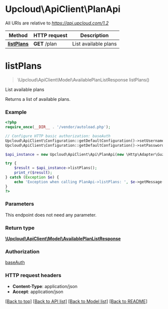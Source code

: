 # Upcloud\ApiClient\PlanApi

All URIs are relative to *https://api.upcloud.com/1.2*

Method | HTTP request | Description
------------- | ------------- | -------------
[**listPlans**](PlanApi.md#listPlans) | **GET** /plan | List available plans


# **listPlans**
> \Upcloud\ApiClient\Model\AvailablePlanListResponse listPlans()

List available plans

Returns a list of available plans.

### Example
```php
<?php
require_once(__DIR__ . '/vendor/autoload.php');

// Configure HTTP basic authorization: baseAuth
Upcloud\ApiClient\Configuration::getDefaultConfiguration()->setUsername('YOUR_USERNAME');
Upcloud\ApiClient\Configuration::getDefaultConfiguration()->setPassword('YOUR_PASSWORD');

$api_instance = new Upcloud\ApiClient\Api\PlanApi(new \Http\Adapter\Guzzle6\Client());

try {
    $result = $api_instance->listPlans();
    print_r($result);
} catch (Exception $e) {
    echo 'Exception when calling PlanApi->listPlans: ', $e->getMessage(), PHP_EOL;
}
?>
```

### Parameters
This endpoint does not need any parameter.

### Return type

[**\Upcloud\ApiClient\Model\AvailablePlanListResponse**](../Model/AvailablePlanListResponse.md)

### Authorization

[baseAuth](../../README.md#baseAuth)

### HTTP request headers

 - **Content-Type**: application/json
 - **Accept**: application/json

[[Back to top]](#) [[Back to API list]](../../README.md#documentation-for-api-endpoints) [[Back to Model list]](../../README.md#documentation-for-models) [[Back to README]](../../README.md)

